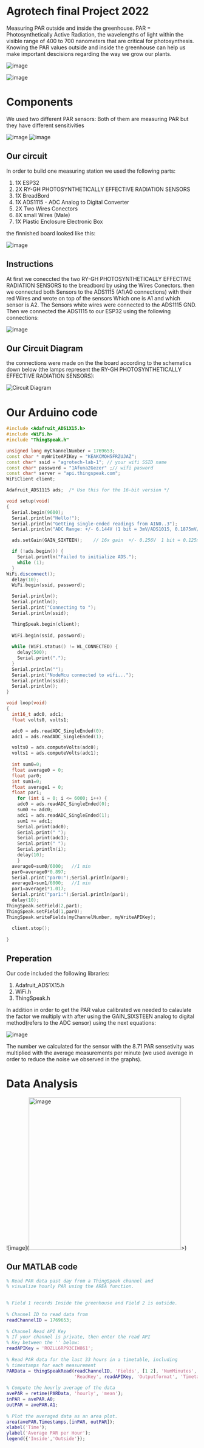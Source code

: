# Agrotech final Project 2022
Measuring PAR outside and inside the greenhouse. PAR = Photosynthetically Active Radiation, the wavelengths of light within the visible range of 400 to 700 nanometers that are critical for photosynthesis. Knowing the PAR values outside and inside the greenhouse can help us make important descisions regarding the way we grow our plants.

![image](https://user-images.githubusercontent.com/106690258/179044073-31b28b74-fd6d-4be6-820d-0743e409548e.png)


![image](https://user-images.githubusercontent.com/106690258/179367660-58478d76-ff7c-495f-a287-7b5efae438d7.png)

# Components
We used two different PAR sensors:
Both of them are measuring PAR but they have different sensitivities

![image](https://user-images.githubusercontent.com/106690258/179042812-0467437d-4fe9-498e-946a-37aa3475da90.png)
![image](https://user-images.githubusercontent.com/106690258/179042928-c1f48bd9-3414-4488-9897-b3e738eae899.png)

## Our circuit

In order to build one measuring station we used the following parts:

1. 1X ESP32
2. 2X RY-GH PHOTOSYNTHETICALLY EFFECTIVE RADIATION SENSORS
4. 1X BreadBord
5. 1X ADS1115 - ADC Analog to Digital Converter 
6. 2X Two Wires Conectors
7. 8X small Wires (Male)
8. 1X Plastic Enclosure Electronic Box 

the finnished board looked like this:

![image](https://user-images.githubusercontent.com/106690258/178973247-748636ac-e6a3-4f68-8b36-018683267e40.png)


## Instructions
At first we coneccted the two RY-GH PHOTOSYNTHETICALLY EFFECTIVE RADIATION SENSORS to the breadbord by using the Wires Conectors. then we connected both Sensors to the ADS1115 (A1\A0 connections) with their red Wires and wrote on top of the sensors Which one is A1 and which sensor is A2. The Sensors white wires were connected to the ADS1115 GND. Then we connected the ADS1115 to our ESP32 using the following connections:

![image](https://user-images.githubusercontent.com/106690258/178981331-0b54b38c-d5aa-462e-a72b-d49b5c27ed49.png)

## Our Circuit Diagram
the connections were made on the the board according to the schematics down below (the lamps represent the RY-GH PHOTOSYNTHETICALLY EFFECTIVE RADIATION SENSORS):

![Circuit Diagram](https://user-images.githubusercontent.com/106690258/179476648-ef51a8bd-d6bd-4170-aa72-505e59307643.png)


# Our Arduino code
```C++
#include <Adafruit_ADS1X15.h>
#include <WiFi.h>
#include "ThingSpeak.h"

unsigned long myChannelNumber = 1769653;
const char * myWriteAPIKey = "KEAKCMOH5FRZUJAZ";
const char* ssid = "agrotech-lab-1"; // your wifi SSID name
const char* password = "1Afuna2Gezer" ;// wifi pasword
const char* server = "api.thingspeak.com";
WiFiClient client;

Adafruit_ADS1115 ads;  /* Use this for the 16-bit version */

void setup(void)
{
  Serial.begin(9600);
  Serial.println("Hello!");
  Serial.println("Getting single-ended readings from AIN0..3");
  Serial.println("ADC Range: +/- 6.144V (1 bit = 3mV/ADS1015, 0.1875mV/ADS1115)");

  ads.setGain(GAIN_SIXTEEN);    // 16x gain  +/- 0.256V  1 bit = 0.125mV  0.0078125mV

  if (!ads.begin()) {
    Serial.println("Failed to initialize ADS.");
    while (1);
  }
WiFi.disconnect();
  delay(10);
  WiFi.begin(ssid, password);

  Serial.println();
  Serial.println();
  Serial.print("Connecting to ");
  Serial.println(ssid);

  ThingSpeak.begin(client);
 
  WiFi.begin(ssid, password);
  
  while (WiFi.status() != WL_CONNECTED) {
    delay(500);
    Serial.print(".");
  }
  Serial.println("");
  Serial.print("NodeMcu connected to wifi...");
  Serial.println(ssid);
  Serial.println();
}

void loop(void)
{
  int16_t adc0, adc1;
  float volts0, volts1;

  adc0 = ads.readADC_SingleEnded(0);
  adc1 = ads.readADC_SingleEnded(1);

  volts0 = ads.computeVolts(adc0);
  volts1 = ads.computeVolts(adc1);
  
  int sum0=0;
  float average0 = 0;
  float par0;
  int sum1=0;
  float average1 = 0;
  float par1;
    for (int i = 0; i <= 6000; i++) {
    adc0 = ads.readADC_SingleEnded(0);
    sum0 += adc0;
    adc1 = ads.readADC_SingleEnded(1);
    sum1 += adc1;
    Serial.print(adc0);
    Serial.print(" ");
    Serial.print(adc1);
    Serial.print(" ");
    Serial.println(i);
    delay(10);
    }
  average0=sum0/6000;   //1 min 
  par0=average0*0.897;
  Serial.print("par0:");Serial.println(par0);
  average1=sum1/6000;   //1 min 
  par1=average1*1.017;
  Serial.print("par1:");Serial.println(par1);
  delay(10);
ThingSpeak.setField(2,par1);
ThingSpeak.setField(1,par0);
ThingSpeak.writeFields(myChannelNumber, myWriteAPIKey);     
 
  client.stop();
 
}
```

  
## Preperation
Our code included the following libraries:
1. Adafruit_ADS1X15.h
2. WiFi.h
3. ThingSpeak.h

In addition in order to get the PAR value calibrated we needed to calaulate the factor we multiply with after using the GAIN_SIXSTEEN analog to digital method(refers to the ADC sensor)  using the next equations:

![image](https://user-images.githubusercontent.com/106690258/179539884-622d268e-ebca-414b-a621-056adaa483c9.png)

The number we calculated for the sensor with the 8.71 PAR sensetivity was multiplied with the average measurements per minute (we used average in order to reduce the noise we observed in the graphs).

# Data Analysis

![image](<img width="401" alt="image" src="https://user-images.githubusercontent.com/106690258/179734729-2497261e-a5b7-4be0-89cb-ee0c3c5f6cf6.png">>)

## Our MATLAB code
```MATLAB
% Read PAR data past day from a ThingSpeak channel and 
% visualize hourly PAR using the AREA function. 
   

% Field 1 records Inside the greenhouse and Field 2 is outside. 
   
% Channel ID to read data from 
readChannelID = 1769653; 
   
% Channel Read API Key   
% If your channel is private, then enter the read API 
% Key between the '' below:   
readAPIKey = 'ROZLL6RP93CIW861'; 
   
% Read PAR data for the last 33 hours in a timetable, including 
% timestamps for each measurement 
PARData = thingSpeakRead(readChannelID, 'Fields', [1 2], 'NumMinutes', 8000,...
                         'ReadKey', readAPIKey, 'Outputformat', 'Timetable');
   
% Compute the hourly average of the data 
avePAR = retime(PARData, 'hourly', 'mean'); 
inPAR = avePAR.A0; 
outPAR = avePAR.A1; 
  
% Plot the averaged data as an area plot. 
area(avePAR.Timestamps,[inPAR, outPAR]);
xlabel('Time');
ylabel('Average PAR per Hour');
legend({'Inside','Outside'});
```


